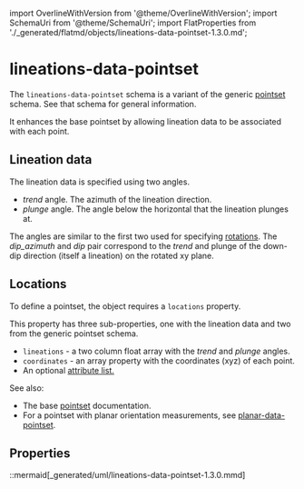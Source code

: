import OverlineWithVersion from '@theme/OverlineWithVersion';
import SchemaUri from '@theme/SchemaUri';
import FlatProperties from './_generated/flatmd/objects/lineations-data-pointset-1.3.0.md';

<OverlineWithVersion title="Geoscience Objects" version="1.3.0" badge="supported" />

# lineations-data-pointset

<SchemaUri uri="schema/objects/lineations-data-pointset/1.3.0/lineations-data-pointset.schema.json" />

The `lineations-data-pointset` schema is a variant of the generic [pointset](pointset.md) schema. See that schema for general information.

It enhances the base pointset by allowing lineation data to be associated with each point.

## Lineation data

 The lineation data is specified using two angles.

 * *trend* angle. The azimuth of the lineation direction.
 * *plunge* angle. The angle below the horizontal that the lineation plunges at.

The angles are similar to the first two used for specifying [rotations](components/rotation.md).  The *dip_azimuth* and *dip* pair correspond to the *trend* and plunge of the down-dip direction (itself a lineation) on the rotated xy plane.

## Locations

To define a pointset, the object requires a `locations` property.

This property has three sub-properties, one with the lineation data and two from the generic pointset schema.

* `lineations` - a two column float array with the *trend* and *plunge* angles.
* `coordinates` - an array property with the coordinates (xyz) of each point.
* An optional [attribute list.](../understanding-schemas/understanding-attributes.md)

See also:
- The base [pointset](pointset.md) documentation.
- For a pointset with planar orientation measurements, see [planar-data-pointset](planar-data-pointset.md).

## Properties

<FlatProperties />

::mermaid[_generated/uml/lineations-data-pointset-1.3.0.mmd]
